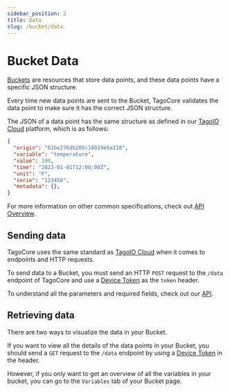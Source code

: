 ```yaml
---
sidebar_position: 2
title: Data
slug: /bucket/data
---
```


# Bucket Data

[Buckets](/bucket) are resources that store data points, and these data points have a specific JSON structure.

Every time new data points are sent to the Bucket, TagoCore validates the data point to make sure it has the correct JSON structure.

The JSON of a data point has the same structure as defined in our [TagoIO Cloud](https://api.docs.tago.io/#41e953a9-8b0c-4166-aa0f-1db3596b02f7) platform, which is as follows:

```json
{
  "origin": "61be276db205c10019e6a218",
  "variable": "temperature",
  "value": 100,
  "time": "2022-01-01T12:00:00Z",
  "unit": "F",
  "serie": "123456",
  "metadata": {},
}
```

For more information on other common specifications, check out [API Overview](https://help.tago.io/portal/en/kb/articles/31-api-overview#Security).

## Sending data

TagoCore uses the same standard as [TagoIO Cloud](https://admin.tago.io) when it comes to endpoints and HTTP requests.

To send data to a Bucket, you must send an HTTP `POST` request to the `/data` endpoint of TagoCore and use a [Device Token](/device#token--serial-number) as the `token` header. 

To understand all the parameters and required fields, check out our [API](https://api.docs.tago.io/#41e953a9-8b0c-4166-aa0f-1db3596b02f7).

## Retrieving data

There are two ways to visualize the data in your Bucket.

If you want to view all the details of the data points in your Bucket, you should send a `GET` request to the `/data` endpoint by using a [Device Token](/device#token--serial-number) in the header.

However, if you only want to get an overview of all the variables in your bucket, you can go to the `Variables` tab of your Bucket page.
